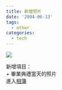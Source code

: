 ```yaml
---
title: 新增照片
date: '2004-06-13'
tags:
  - other
categories:
  - tech
---
```

[![](http://wshlab2.ee.kuas.edu.tw/~yurenju/albums/graduation_party/dsc02755.thumb.jpg)](http://wshlab2.ee.kuas.edu.tw/~yurenju/gallery/view_album.php?set_albumName=graduation_party)  
  
新增項目：  
\+ 畢業典禮當天的照片  
進入[相簿](http://wshlab2.ee.kuas.edu.tw/~yurenju/gallery/)